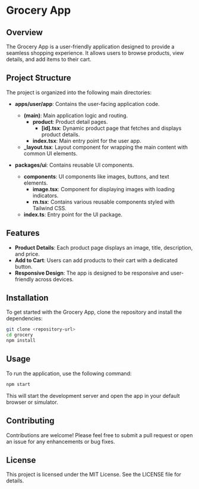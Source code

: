 # Grocery App

## Overview
The Grocery App is a user-friendly application designed to provide a seamless shopping experience. It allows users to browse products, view details, and add items to their cart.

## Project Structure
The project is organized into the following main directories:

- **apps/user/app**: Contains the user-facing application code.
  - **(main)**: Main application logic and routing.
    - **product**: Product detail pages.
      - **[id].tsx**: Dynamic product page that fetches and displays product details.
    - **index.tsx**: Main entry point for the user app.
  - **_layout.tsx**: Layout component for wrapping the main content with common UI elements.

- **packages/ui**: Contains reusable UI components.
  - **components**: UI components like images, buttons, and text elements.
    - **image.tsx**: Component for displaying images with loading indicators.
    - **rn.tsx**: Contains various reusable components styled with Tailwind CSS.
  - **index.ts**: Entry point for the UI package.

## Features
- **Product Details**: Each product page displays an image, title, description, and price.
- **Add to Cart**: Users can add products to their cart with a dedicated button.
- **Responsive Design**: The app is designed to be responsive and user-friendly across devices.

## Installation
To get started with the Grocery App, clone the repository and install the dependencies:

```bash
git clone <repository-url>
cd grocery
npm install
```

## Usage
To run the application, use the following command:

```bash
npm start
```

This will start the development server and open the app in your default browser or simulator.

## Contributing
Contributions are welcome! Please feel free to submit a pull request or open an issue for any enhancements or bug fixes.

## License
This project is licensed under the MIT License. See the LICENSE file for details.
